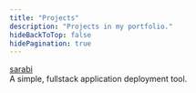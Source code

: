 ```yaml
---
title: "Projects"
description: "Projects in my portfolio."
hideBackToTop: false
hidePagination: true
---
```


[sarabi](https://github.com/adxgun/sarabi) \
A simple, fullstack application deployment tool.